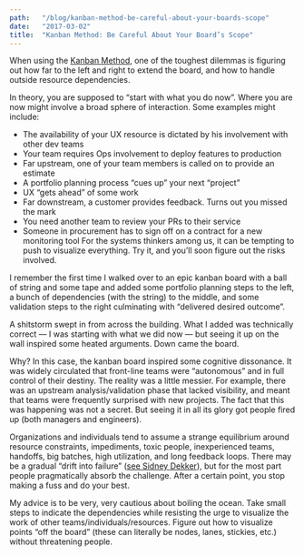 ```yaml
---
path:	"/blog/kanban-method-be-careful-about-your-boards-scope"
date:	"2017-03-02"
title:	"Kanban Method: Be Careful About Your Board’s Scope"
---
```


When using the [Kanban Method](http://www.djaa.com/principles-general-practices-kanban-method), one of the toughest dilemmas is figuring out how far to the left and right to extend the board, and how to handle outside resource dependencies.

In theory, you are supposed to “start with what you do now”. Where you are now might involve a broad sphere of interaction. Some examples might include:

* The availability of your UX resource is dictated by his involvement with other dev teams
* Your team requires Ops involvement to deploy features to production
* Far upstream, one of your team members is called on to provide an estimate
* A portfolio planning process “cues up” your next “project”
* UX “gets ahead” of some work
* Far downstream, a customer provides feedback. Turns out you missed the mark
* You need another team to review your PRs to their service
* Someone in procurement has to sign off on a contract for a new monitoring tool
For the systems thinkers among us, it can be tempting to push to visualize everything. Try it, and you’ll soon figure out the risks involved.

I remember the first time I walked over to an epic kanban board with a ball of string and some tape and added some portfolio planning steps to the left, a bunch of dependencies (with the string) to the middle, and some validation steps to the right culminating with “delivered desired outcome”.

A shitstorm swept in from across the building. What I added was technically correct — I was starting with what we did now — but seeing it up on the wall inspired some heated arguments. Down came the board.

Why? In this case, the kanban board inspired some cognitive dissonance. It was widely circulated that front-line teams were “autonomous” and in full control of their destiny. The reality was a little messier. For example, there was an upstream analysis/validation phase that lacked visibility, and meant that teams were frequently surprised with new projects. The fact that this was happening was not a secret. But seeing it in all its glory got people fired up (both managers and engineers).

Organizations and individuals tend to assume a strange equilibrium around resource constraints, impediments, toxic people, inexperienced teams, handoffs, big batches, high utilization, and long feedback loops. There may be a gradual “drift into failure” ([see Sidney Dekker](https://www.amazon.com/Drift-into-Failure-Components-Understanding/dp/1409422216)), but for the most part people pragmatically absorb the challenge. After a certain point, you stop making a fuss and do your best.

My advice is to be very, very cautious about boiling the ocean. Take small steps to indicate the dependencies while resisting the urge to visualize the work of other teams/individuals/resources. Figure out how to visualize points “off the board” (these can literally be nodes, lanes, stickies, etc.) without threatening people.

